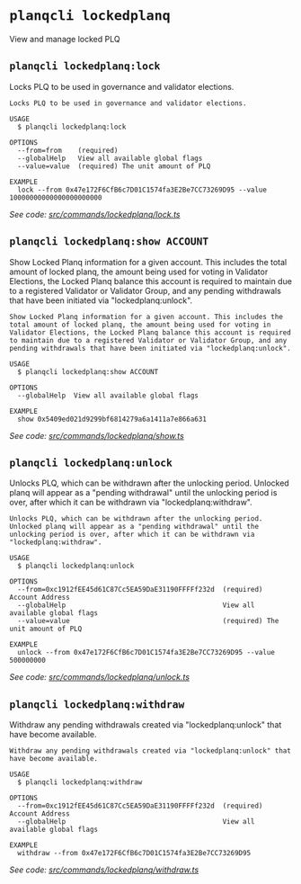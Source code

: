 # `planqcli lockedplanq`

View and manage locked PLQ


## `planqcli lockedplanq:lock`

Locks PLQ to be used in governance and validator elections.

```
Locks PLQ to be used in governance and validator elections.

USAGE
  $ planqcli lockedplanq:lock

OPTIONS
  --from=from    (required)
  --globalHelp   View all available global flags
  --value=value  (required) The unit amount of PLQ

EXAMPLE
  lock --from 0x47e172F6CfB6c7D01C1574fa3E2Be7CC73269D95 --value 10000000000000000000000
```

_See code: [src/commands/lockedplanq/lock.ts](https://github.com/planq-network/planq-sdk/tree/master/packages/cli/src/commands/lockedplanq/lock.ts)_

## `planqcli lockedplanq:show ACCOUNT`

Show Locked Planq information for a given account. This includes the total amount of locked planq, the amount being used for voting in Validator Elections, the Locked Planq balance this account is required to maintain due to a registered Validator or Validator Group, and any pending withdrawals that have been initiated via "lockedplanq:unlock".

```
Show Locked Planq information for a given account. This includes the total amount of locked planq, the amount being used for voting in Validator Elections, the Locked Planq balance this account is required to maintain due to a registered Validator or Validator Group, and any pending withdrawals that have been initiated via "lockedplanq:unlock".

USAGE
  $ planqcli lockedplanq:show ACCOUNT

OPTIONS
  --globalHelp  View all available global flags

EXAMPLE
  show 0x5409ed021d9299bf6814279a6a1411a7e866a631
```

_See code: [src/commands/lockedplanq/show.ts](https://github.com/planq-network/planq-sdk/tree/master/packages/cli/src/commands/lockedplanq/show.ts)_

## `planqcli lockedplanq:unlock`

Unlocks PLQ, which can be withdrawn after the unlocking period. Unlocked planq will appear as a "pending withdrawal" until the unlocking period is over, after which it can be withdrawn via "lockedplanq:withdraw".

```
Unlocks PLQ, which can be withdrawn after the unlocking period. Unlocked planq will appear as a "pending withdrawal" until the unlocking period is over, after which it can be withdrawn via "lockedplanq:withdraw".

USAGE
  $ planqcli lockedplanq:unlock

OPTIONS
  --from=0xc1912fEE45d61C87Cc5EA59DaE31190FFFFf232d  (required) Account Address
  --globalHelp                                       View all available global flags
  --value=value                                      (required) The unit amount of PLQ

EXAMPLE
  unlock --from 0x47e172F6CfB6c7D01C1574fa3E2Be7CC73269D95 --value 500000000
```

_See code: [src/commands/lockedplanq/unlock.ts](https://github.com/planq-network/planq-sdk/tree/master/packages/cli/src/commands/lockedplanq/unlock.ts)_

## `planqcli lockedplanq:withdraw`

Withdraw any pending withdrawals created via "lockedplanq:unlock" that have become available.

```
Withdraw any pending withdrawals created via "lockedplanq:unlock" that have become available.

USAGE
  $ planqcli lockedplanq:withdraw

OPTIONS
  --from=0xc1912fEE45d61C87Cc5EA59DaE31190FFFFf232d  (required) Account Address
  --globalHelp                                       View all available global flags

EXAMPLE
  withdraw --from 0x47e172F6CfB6c7D01C1574fa3E2Be7CC73269D95
```

_See code: [src/commands/lockedplanq/withdraw.ts](https://github.com/planq-network/planq-sdk/tree/master/packages/cli/src/commands/lockedplanq/withdraw.ts)_
